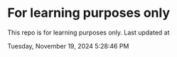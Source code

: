 # For learning purposes only
This repo is for learning purposes only.
Last updated at

Tuesday, November 19, 2024 5:28:46 PM

